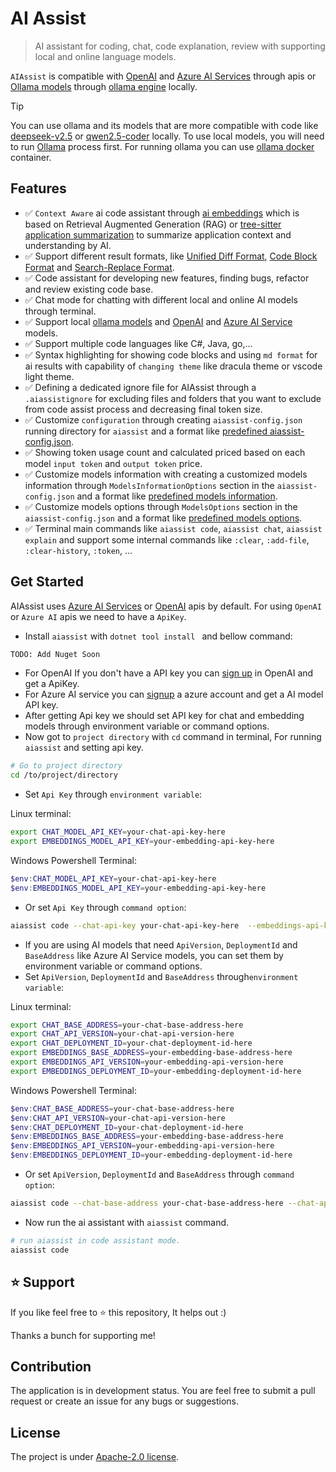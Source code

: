 # AI Assist

> AI assistant for coding, chat, code explanation, review with supporting local and online language models.

`AIAssist` is compatible with [OpenAI](https://platform.openai.com/docs/api-reference/introduction) and [Azure AI Services](https://azure.microsoft.com/en-us/products/ai-services) through apis or [Ollama models](https://ollama.com/search) through [ollama engine](https://ollama.com/) locally.

> [!TIP]
> You can use ollama and its models that are more compatible with code like [deepseek-v2.5](https://ollama.com/library/deepseek-v2.5) or [qwen2.5-coder](https://ollama.com/library/qwen2.5-coder) locally. To use local models, you will need to run [Ollama](https://github.com/ollama/ollama) process first. For running ollama you can use [ollama docker](https://ollama.com/blog/ollama-is-now-available-as-an-official-docker-image) container.

## Features

-   ✅ `Context Aware` ai code assistant through [ai embeddings](src/AIAssistant/Services/CodeAssistStrategies/EmbeddingCodeAssist.cs) which is based on Retrieval Augmented Generation (RAG) or [tree-sitter application summarization](src/AIAssistant/Services/CodeAssistStrategies/TreeSitterCodeAssistSummary.cs) to summarize application context and understanding by AI.
-   ✅ Support different result formats, like [Unified Diff Format](src/AIAssistant/Diff/UnifiedCodeDiffParser.cs), [Code Block Format](src/AIAssistant/Diff/CodeBlockDiffParser.cs) and [Search-Replace Format](src/AIAssistant/Diff/SearchReplaceParser.cs).
-   ✅ Code assistant for developing new features, finding bugs, refactor and review existing code base.
-   ✅ Chat mode for chatting with different local and online AI models through terminal.
-   ✅ Support local [ollama models](https://ollama.com/library) and [OpenAI](https://platform.openai.com/docs/models) and [Azure AI Service](https://ai.azure.com/explore/models) models.
-   ✅ Support multiple code languages like C#, Java, go,...
-   ✅ Syntax highlighting for showing code blocks and using `md format` for ai results with capability of `changing theme` like dracula theme or vscode light theme.
-   ✅ Defining a dedicated ignore file for AIAssist through a `.aiassistignore` for excluding files and folders that you want to exclude from code assist process and decreasing final token size.
-   ✅ Customize `configuration` through creating `aiassist-config.json` running directory for `aiassist` and a format like [predefined aiassist-config.json](./src/AIAssistant/aiassist-config.json).
-   ✅ Showing token usage count and calculated priced based on each model `input token` and `output token` price.
-   ✅ Customize models information with creating a customized models information through `ModelsInformationOptions` section in the `aiassist-config.json` and a format like [predefined models information](./src/Clients/LLMs/models_information_list.json).
-   ✅ Customize models options through `ModelsOptions` section in the `aiassist-config.json` and a format like [predefined models options](./src/Clients/LLMs/models_options.json).
-   ✅ Terminal main commands like `aiassist code`, `aiassist chat`, `aiassist explain` and support some internal commands like `:clear`, `:add-file`, `:clear-history`, `:token`, ...

## Get Started

AIAssist uses [Azure AI Services](https://azure.microsoft.com/en-us/products/ai-services) or [OpenAI](https://platform.openai.com/docs/api-reference/introduction) apis by default. For using `OpenAI` or `Azure AI` apis we need to have a `ApiKey`.

-   Install `aiassist` with `dotnet tool install ` and bellow command:

```bash
TODO: Add Nuget Soon
```

-   For OpenAI If you don't have a API key you can [sign up](https://platform.openai.com/signup) in OpenAI and get a ApiKey.
-   For Azure AI service you can [signup](https://azure.microsoft.com/en-us/products/ai-services) a azure account and get a AI model API key.
-   After getting Api key we should set API key for chat and embedding models through environment variable or command options.
-   Now got to `project directory` with `cd` command in terminal, For running `aiassist` and setting api key.

```bash
# Go to project directory
cd /to/project/directory
```

-   Set `Api Key` through `environment variable`:

Linux terminal:

```bash
export CHAT_MODEL_API_KEY=your-chat-api-key-here
export EMBEDDINGS_MODEL_API_KEY=your-embedding-api-key-here
```

Windows Powershell Terminal:

```powershell
$env:CHAT_MODEL_API_KEY=your-chat-api-key-here
$env:EMBEDDINGS_MODEL_API_KEY=your-embedding-api-key-here
```

-   Or set `Api Key` through `command option`:

```bash
aiassist code --chat-api-key your-chat-api-key-here  --embeddings-api-key your-embedding-api-key-here
```

-   If you are using AI models that need `ApiVersion`, `DeploymentId` and `BaseAddress` like Azure AI Service models, you can set them by environment variable or command options.
-   Set `ApiVersion`, `DeploymentId` and `BaseAddress` through`environment variable`:

Linux terminal:

```bash
export CHAT_BASE_ADDRESS=your-chat-base-address-here
export CHAT_API_VERSION=your-chat-api-version-here
export CHAT_DEPLOYMENT_ID=your-chat-deployment-id-here
export EMBEDDINGS_BASE_ADDRESS=your-embedding-base-address-here
export EMBEDDINGS_API_VERSION=your-embedding-api-version-here
export EMBEDDINGS_DEPLOYMENT_ID=your-embedding-deployment-id-here
```

Windows Powershell Terminal:

```powershell
$env:CHAT_BASE_ADDRESS=your-chat-base-address-here
$env:CHAT_API_VERSION=your-chat-api-version-here
$env:CHAT_DEPLOYMENT_ID=your-chat-deployment-id-here
$env:EMBEDDINGS_BASE_ADDRESS=your-embedding-base-address-here
$env:EMBEDDINGS_API_VERSION=your-embedding-api-version-here
$env:EMBEDDINGS_DEPLOYMENT_ID=your-embedding-deployment-id-here
```

-   Or set `ApiVersion`, `DeploymentId` and `BaseAddress` through `command option`:

```bash
aiassist code --chat-base-address your-chat-base-address-here --chat-api-version your-chat-api-version-here  --chat-deployment-id your-chat-deployment-id-here  --embeddings-base-address your-embeddings-base-address-here  --embeddings-api-version your-embeddings-api-version-here  --embeddings-deployment-id your-embeddings-deployment-id-here
```

-   Now run the ai assistant with `aiassist` command.

```bash
# run aiassist in code assistant mode.
aiassist code
```

## ⭐ Support

If you like feel free to ⭐ this repository, It helps out :)

Thanks a bunch for supporting me!

## Contribution

The application is in development status. You are feel free to submit a pull request or create an issue for any bugs or suggestions.

## License

The project is under [Apache-2.0 license](./LICENSE).
